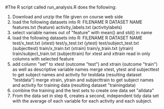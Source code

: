 #The R script called run_analysis.R does the following:

1) Download and unzip the file given on course web side
2) load the following datasets into R:
	FILENAME		R DATASET NAME
	features.txt 		(feature)
	activity_labels.txt 	(activitylabels)
3) select variable names out of "feature" with mean() and std() in name
4) load the following datasets into R:
	FILENAME		R DATASET NAME
	test/x_test.txt		(xtest)
	test/y_test.txt		(ytest)
	test/subject_test.txt	(subjecttest)
	train/x_train.txt	(xtrain)
	train/y_train.txt	(ytrain)
	train/subject_train.txt	(subjecttrain)
   for xtest and xttrain read in only columns with selected feature	
5) add column "set" to xtest (outcome "test") and xtrain (outcome "train") as well as descriptive variable names
   merge xtest, ytest and subjecttest to get subject names and activity for testdata (resulting dataset "testdata")
   merge xtrain, ytrain and subjecttrain  to get subject names and activity for training data (resulting dataset "trainingdata)
6) combine the training and the test sets to create one data set "alldata"
7) From the data set in step 6, creates a second, independent tidy data set with the average of each variable for each activity and each subject.
